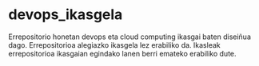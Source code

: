 # devops_ikasgela
Errepositorio honetan devops eta cloud computing ikasgai baten diseiñua dago. Errepositorioa alegiazko ikasgela lez erabiliko da. Ikasleak errepositorioa ikasgaian egindako lanen berri emateko erabiliko dute. 
